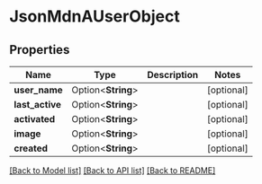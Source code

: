 # JsonMdnAUserObject

## Properties

Name | Type | Description | Notes
------------ | ------------- | ------------- | -------------
**user_name** | Option<**String**> |  | [optional]
**last_active** | Option<**String**> |  | [optional]
**activated** | Option<**String**> |  | [optional]
**image** | Option<**String**> |  | [optional]
**created** | Option<**String**> |  | [optional]

[[Back to Model list]](../README.md#documentation-for-models) [[Back to API list]](../README.md#documentation-for-api-endpoints) [[Back to README]](../README.md)


